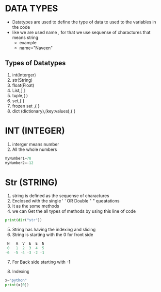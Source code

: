 
# DATA TYPES
- Datatypes are used to define the type of data to used to the variables in the code
- like we are used name , for that we use sequense of charactures that means string
   - example
    - name="Naveen"
## Types of Datatypes 

1. int(Interger)
2. str(String)
3. float(Float)
4. List,[ ]
5. tuple,( )
6. set,{ }
7. frozen set ,{ }
8. dict (dictionary),(key:values),{ }


# INT (INTEGER)

1. interger means number
2. All the whole numbers

```python 
myNumber1=78
myNumber2=-12
```


# Str (STRING)

1. string is defined as the sequense of charactures
2. Enclosed with the single ' ' OR Double "  " queatations
3. It as the some methods 
4. we can Get the all types of methods by using this line of code
```python 
print(dir("str"))
```
5. String has having the indexing and slicing 
6. String is starting with the 0 for front side
```python
 N   A  V  E  E  N
 0   1  2  3  4  5
-6  -5 -4 -3 -2 -1
```
7. For Back side starting with -1

8. Indexing
```python 
x="python"
print(x[0])
```